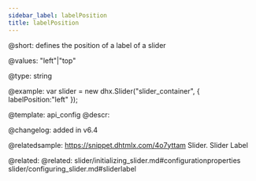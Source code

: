 ```yaml
---
sidebar_label: labelPosition
title: labelPosition
---          
```


@short: defines the position of a label of a slider


@values: "left"|"top"


@type: string

@example: 
var slider = new dhx.Slider("slider_container", { 
   labelPosition:"left" 
});


@template:	api_config
@descr: 


@changelog: added in v6.4

@relatedsample: https://snippet.dhtmlx.com/4o7yttam	Slider. Slider Label

@related: 
@related: slider/initializing_slider.md#configurationproperties
slider/configuring_slider.md#sliderlabel